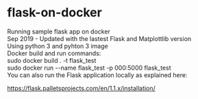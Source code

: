 # flask-on-docker    
Running sample flask app on docker    
Sep 2019 - Updated with the lastest Flask and Matplottlib version    
Using python 3 and pyhton 3 image     
Docker build and run commands:    
sudo docker build . -t flask_test    
sudo docker run --name flask_test -p 000:5000 flask_test    
You can also run the Flask application locally as explained here:  
      
https://flask.palletsprojects.com/en/1.1.x/installation/   


